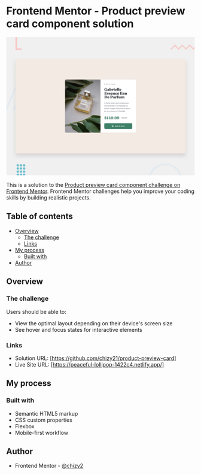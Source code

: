 # Frontend Mentor - Product preview card component solution

![Design preview for the Product preview card component coding challenge](./design/desktop-preview.jpg)

This is a solution to the [Product preview card component challenge on Frontend Mentor](https://www.frontendmentor.io/challenges/product-preview-card-component-GO7UmttRfa). Frontend Mentor challenges help you improve your coding skills by building realistic projects.

## Table of contents

- [Overview](#overview)
  - [The challenge](#the-challenge)
  - [Links](#links)
- [My process](#my-process)
  - [Built with](#built-with)
- [Author](#author)

## Overview

### The challenge

Users should be able to:

- View the optimal layout depending on their device's screen size
- See hover and focus states for interactive elements

### Links

- Solution URL: [https://github.com/chizy21/product-preview-card]
- Live Site URL: [https://peaceful-lollipop-1422c4.netlify.app/]

## My process

### Built with

- Semantic HTML5 markup
- CSS custom properties
- Flexbox
- Mobile-first workflow

## Author

- Frontend Mentor - [@chizy2](https://www.frontendmentor.io/profile/chizy2)
